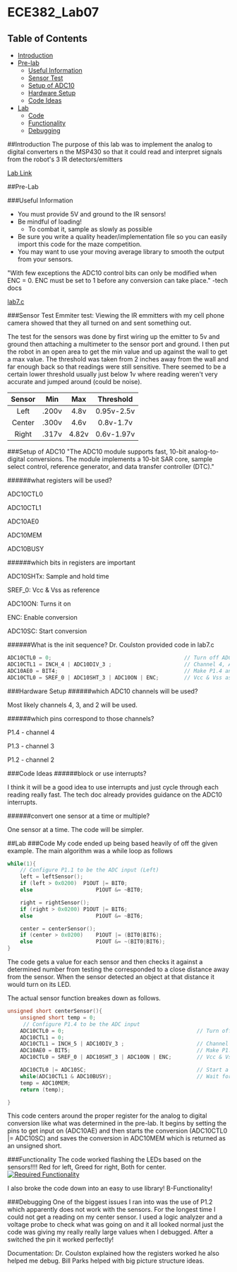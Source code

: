 ECE382_Lab07
============
## Table of Contents ##
- [Introduction](#introduction)
- [Pre-lab](#pre-lab)
    - [Useful Information](#useful-information)
    - [Sensor Test](#sensor-test)
    - [Setup of ADC10](#setup-of-adc10)
    - [Hardware Setup](#hardwaressetup)
    - [Code Ideas](#code-ideas)
- [Lab](#lab)
    - [Code](#code)
    - [Functionality](#functionality)
    - [Debugging](#debugging)

##Introduction
The purpose of this lab was to implement the analog to digital converters n the MSP430 so that it could read and interpret signals from the robot's 3 IR detectors/emitters

[Lab Link](http://ece382.com/labs/lab7/)

##Pre-Lab

###Useful Information
<ul>
<li>You must provide 5V and ground to the IR sensors!</li>
<li>Be mindful of loading!<ul>
<li>To combat it, sample as slowly as possible</li>
</ul>
</li>
<li>Be sure you write a quality header/implementation file so you can easily import this code for the maze competition.</li>
<li>You may want to use your moving average library to smooth the output from your sensors.</li>
</ul>

"With few exceptions the ADC10 control bits can only be modified when ENC = 0. ENC must be set to 1 before any conversion can take place." -tech docs

[lab7.c](http://ecse.bd.psu.edu/cmpen352/lecture/code/lec36.c)

###Sensor Test
Emmiter test: Viewing the IR emmitters with my cell phone camera showed that they all turned on and sent something out.

The test for the sensors was done by first wiring up the emitter to 5v and ground then attaching a multimeter to the sensor port and ground. I then put the robot in an open area to get the min value and up against the wall to get a max value. The threshold was taken from 2 inches away from the wall and far enough back so that readings were still sensitive. There seemed to be a certain lower threshold usually just below 1v where reading weren't very accurate and jumped around (could be noise). 

|Sensor |  Min  |  Max |Threshold|
|:-------:|:-------:|:-------:|:-------:|
|Left   |.200v|4.8v|0.95v-2.5v|
|Center|.300v|4.6v|0.8v-1.7v|
|Right|.317v|4.82v|0.6v-1.97v|


###Setup of ADC10
"The ADC10 module supports fast, 10-bit analog-to-digital conversions. The module implements a 10-bit SAR core, sample select control, reference generator, and data transfer controller (DTC)."

######what registers will be used?

ADC10CTL0

ADC10CTL1

ADC10AE0

ADC10MEM

ADC10BUSY

######which bits in registers are important

ADC10SHTx: Sample and hold time

SREF_0: Vcc & Vss as reference

ADC10ON: Turns it on

ENC: Enable conversion

ADC10SC: Start conversion


######What is the init sequence?
Dr. Coulston provided code in lab7.c

```C
ADC10CTL0 = 0;											// Turn off ADC subsystem
ADC10CTL1 = INCH_4 | ADC10DIV_3 ;						// Channel 4, ADC10CLK/4
ADC10AE0 = BIT4;		 								// Make P1.4 analog input
ADC10CTL0 = SREF_0 | ADC10SHT_3 | ADC10ON | ENC;		// Vcc & Vss as reference
```

###Hardware Setup
######which ADC10 channels will be used?

Most likely channels 4, 3, and 2 will be used.

######which pins correspond to those channels?

P1.4 - channel 4

P1.3 - channel 3

P1.2 - channel 2

###Code Ideas
######block or use interrupts?

I think it will be a good idea to use interrupts and just cycle through each reading really fast. The tech doc already provides guidance on the ADC10 interrupts.

######convert one sensor at a time or multiple?

One sensor at a time. The code will be simpler.

##Lab
###Code
My code ended up being based heavily of off the given example. The main algorithm was a while loop as follows

```C
while(1){
	// Configure P1.1 to be the ADC input (Left)
	left = leftSensor();
	if (left > 0x0200)	P1OUT |= BIT0;
	else					P1OUT &= ~BIT0;

	right = rightSensor();
	if (right > 0x0200)	P1OUT |= BIT6;
	else					P1OUT &= ~BIT6;

	center = centerSensor();
	if (center > 0x0200)	P1OUT |= (BIT0|BIT6);
	else					P1OUT &= ~(BIT0|BIT6);
}
```
The code gets a value for each sensor and then checks it against a determined number from testing the corresponded to a close distance away from the sensor. When the sensor detected an object at that distance it would turn on its LED. 

The actual sensor function breakes down as follows.

```C
unsigned short centerSensor(){
	unsigned short temp = 0;
	 // Configure P1.4 to be the ADC input
	ADC10CTL0 = 0;											// Turn off ADC subsystem
	ADC10CTL1 = 0;
	ADC10CTL1 = INCH_5 | ADC10DIV_3 ;						// Channel 5, ADC10CLK/4
	ADC10AE0 = BIT5;		 								// Make P1.5 analog input
	ADC10CTL0 = SREF_0 | ADC10SHT_3 | ADC10ON | ENC;		// Vcc & Vss as reference

	ADC10CTL0 |= ADC10SC;									// Start a conversion
	while(ADC10CTL1 & ADC10BUSY);							// Wait for conversion to complete
	temp = ADC10MEM;
	return (temp);

}
```

This code centers around the proper register for the analog to digital conversion like what was determined in the pre-lab. 
It begins by setting the pins to get input on (ADC10AE) and then starts the conversion (ADC10CTL0 |= ADC10SC) and saves the conversion in ADC10MEM which is returned as an unsigned short. 


###Functionality
The code worked flashing the LEDs based on the sensors!!!! Red for left, Greed for right, Both for center.
[![Required Functionality](http://img.youtube.com/vi/clcP6roq5XU/0.jpg)](http://www.youtube.com/watch?v=clcP6roq5XU)

I also broke the code down into an easy to use library! B-Functionality!

###Debugging
One of the biggest issues I ran into was the use of P1.2 which apparently does not work with the sensors. For the longest time I could not get a reading on my center sensor. I used a logic analyzer and a voltage probe to check what was going on and it all looked normal just the code was giving my really really large values when I debugged. After a switched the pin it worked perfectly!

Documentation: Dr. Coulston explained how the registers worked he also helped me debug. Bill Parks helped with big picture structure ideas. 
